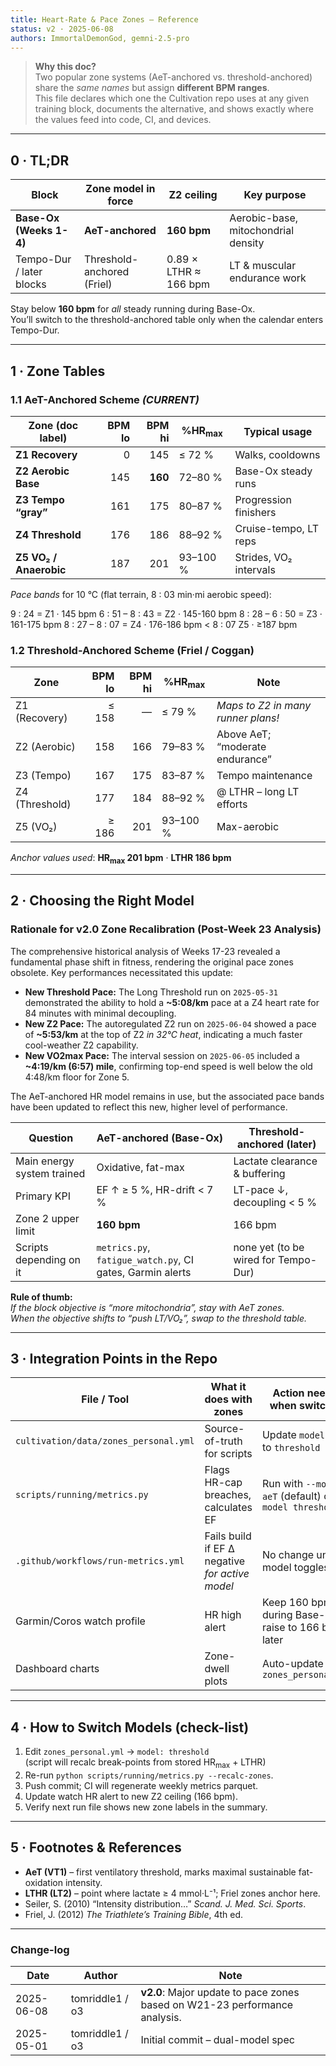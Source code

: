 ```yaml
---
title: Heart-Rate & Pace Zones – Reference
status: v2 · 2025-06-08
authors: ImmortalDemonGod, gemni-2.5-pro
---
```


> **Why this doc?**  
> Two popular zone systems (AeT-anchored vs. threshold-anchored) share the *same names* but assign **different BPM ranges**.  
> This file declares which one the Cultivation repo uses at any given training block, documents the alternative, and shows exactly where the values feed into code, CI, and devices.

---

## 0 · TL;DR

| Block | Zone model in force | Z2 ceiling | Key purpose |
|-------|--------------------|------------|-------------|
| **Base-Ox (Weeks 1-4)** | **AeT-anchored** | **160 bpm** | Aerobic-base, mitochondrial density |
| Tempo-Dur / later blocks | Threshold-anchored (Friel) | 0.89 × LTHR ≈ 166 bpm | LT & muscular endurance work |

Stay below **160 bpm** for *all* steady running during Base-Ox.  
You’ll switch to the threshold-anchored table only when the calendar enters Tempo-Dur.

---

## 1 · Zone Tables

### 1.1 AeT-Anchored Scheme *(CURRENT)*

| Zone (doc label) | BPM lo | BPM hi | %HR<sub>max</sub> | Typical usage |
|------------------|-------:|-------:|-------------------|---------------|
| **Z1 Recovery**  |  0 | 145 | ≤ 72 % | Walks, cooldowns |
| **Z2 Aerobic Base** | 145 | **160** | 72–80 % | Base-Ox steady runs |
| **Z3 Tempo “gray”** | 161 | 175 | 80–87 % | Progression finishers |
| **Z4 Threshold** | 176 | 186 | 88–92 % | Cruise-tempo, LT reps |
| **Z5 VO₂ / Anaerobic** | 187 | 201 | 93–100 % | Strides, VO₂ intervals |

*Pace bands* for 10 °C (flat terrain, 8 : 03 min·mi aerobic speed):

9 : 24  = Z1 ·  145 bpm
6 : 51 – 8 : 43 = Z2 · 145-160 bpm
8 : 28 – 6 : 50 = Z3 · 161-175 bpm
8 : 27 – 8 : 07 = Z4 · 176-186 bpm
< 8 : 07          Z5 · ≥187 bpm

### 1.2 Threshold-Anchored Scheme (Friel / Coggan)

| Zone | BPM lo | BPM hi | %HR<sub>max</sub> | Note |
|------|-------:|-------:|-------------------|------|
| Z1 (Recovery) | ≤ 158 | — | ≤ 79 % | *Maps to Z2 in many runner plans!* |
| Z2 (Aerobic)  | 158 | 166 | 79–83 % | Above AeT; “moderate endurance” |
| Z3 (Tempo)    | 167 | 175 | 83–87 % | Tempo maintenance |
| Z4 (Threshold)| 177 | 184 | 88–92 % | @ LTHR – long LT efforts |
| Z5 (VO₂)      | ≥ 186 | 201 | 93–100 % | Max-aerobic |

*Anchor values used*: **HR<sub>max</sub> 201 bpm** · **LTHR 186 bpm**

---

## 2 · Choosing the Right Model

### Rationale for v2.0 Zone Recalibration (Post-Week 23 Analysis)

The comprehensive historical analysis of Weeks 17-23 revealed a fundamental phase shift in fitness, rendering the original pace zones obsolete. Key performances necessitated this update:
*   **New Threshold Pace:** The Long Threshold run on `2025-05-31` demonstrated the ability to hold a **~5:08/km** pace at a Z4 heart rate for 84 minutes with minimal decoupling.
*   **New Z2 Pace:** The autoregulated Z2 run on `2025-06-04` showed a pace of **~5:53/km** at the top of Z2 *in 32°C heat*, indicating a much faster cool-weather Z2 capability.
*   **New VO2max Pace:** The interval session on `2025-06-05` included a **~4:19/km (6:57) mile**, confirming top-end speed is well below the old 4:48/km floor for Zone 5.

The AeT-anchored HR model remains in use, but the associated pace bands have been updated to reflect this new, higher level of performance.

| Question | AeT-anchored (Base-Ox) | Threshold-anchored (later) |
|----------|-----------------------|----------------------------|
| Main energy system trained | Oxidative, fat-max | Lactate clearance & buffering |
| Primary KPI | EF ↑ ≥ 5 %, HR-drift < 7 % | LT-pace ↓, decoupling < 5 % |
| Zone 2 upper limit | **160 bpm** | 166 bpm |
| Scripts depending on it | `metrics.py`, `fatigue_watch.py`, CI gates, Garmin alerts | none yet (to be wired for Tempo-Dur) |

**Rule of thumb:**  
*If the block objective is “more mitochondria”, stay with AeT zones.  
When the objective shifts to “push LT/VO₂”, swap to the threshold table.*

---

## 3 · Integration Points in the Repo

| File / Tool | What it does with zones | Action needed when switching |
|-------------|------------------------|------------------------------|
| `cultivation/data/zones_personal.yml` | Source-of-truth for scripts | Update `model:` key to `threshold` |
| `scripts/running/metrics.py` | Flags HR-cap breaches, calculates EF | Run with `--model aeT` (default) or `--model threshold` |
| `.github/workflows/run-metrics.yml` | Fails build if EF Δ negative *for active model* | No change unless model toggles |
| Garmin/Coros watch profile | HR high alert | Keep 160 bpm during Base-Ox, raise to 166 bpm later |
| Dashboard charts | Zone-dwell plots | Auto-update from `zones_personal.yml` |

---

## 4 · How to Switch Models (check-list)

1. Edit `zones_personal.yml` → `model: threshold`  
   (script will recalc break-points from stored HR<sub>max</sub> + LTHR)
2. Re-run `python scripts/running/metrics.py --recalc-zones`.
3. Push commit; CI will regenerate weekly metrics parquet.
4. Update watch HR alert to new Z2 ceiling (166 bpm).
5. Verify next run file shows new zone labels in the summary.

---

## 5 · Footnotes & References

* **AeT (VT1)** – first ventilatory threshold, marks maximal sustainable fat-oxidation intensity.  
* **LTHR (LT2)** – point where lactate ≥ 4 mmol·L⁻¹; Friel zones anchor here.  
* Seiler, S. (2010) “Intensity distribution…” *Scand. J. Med. Sci. Sports*.  
* Friel, J. (2012) *The Triathlete’s Training Bible*, 4th ed.

---

### Change-log

| Date | Author | Note |
|------|--------|------|
| 2025-06-08 | tomriddle1 / o3 | **v2.0**: Major update to pace zones based on W21-23 performance analysis. |
| 2025-05-01 | tomriddle1 / o3 | Initial commit – dual-model spec |
